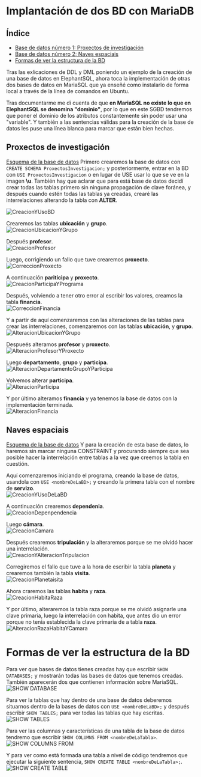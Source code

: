 # Implantación de dos BD con MariaDB

## Índice

- [Base de datos número 1: Proxectos de investigación](#Proxectos-de-investigación)
- [Base de datos número 2: Naves espaciais](#Naves-espaciais)
- [Formas de ver la estructura de la BD](#Formas-de-ver-la-estructura-de-la-BD)

Tras las exlicaciones de DDL y DML poniendo un ejemplo de la creación de una base de datos en ElephantSQL, ahora toca la implementación de otras dos bases de datos en MariaSQL que ya enseñé como instalarlo de forma local a través de la línea de comandos en Ubuntu.  

Tras documentarme me di cuenta de que **en MariaSQL no existe lo que en ElephantSQL se denomina "dominio"**, por lo que en este SGBD tendremos que poner el dominio de los atributos constantemente sin poder usar una "variable". Y también a las sentencias válidas para la creación de la base de datos les puse una línea blanca para marcar que están bien hechas.  

## Proxectos de investigación

[Esquema de la base de datos](https://github.com/davidgchaves/first-steps-with-git-and-github-wirtz-asir1-and-dam1/tree/master/exercicios-ddl/1-proxectos-de-investigacion)
Primero crearemos la base de datos con ```CREATE SCHEMA ProxectosInvestigacion;``` y posteriormente, entrar en la BD con ```USE ProxectosInvestigacion``` o en lugar de USE usar lo que se ve en la imagen **\u**. También hay que aclarar que para está base de datos decidí crear todas las tablas primero sin ninguna propagación de clave foránea, y después cuando estén todas las tablas ya creadas, crearé las interrelaciones alterando la tabla con **ALTER**.

![CreacionYUsoBD](./img/31/1.PNG)

Crearemos las tablas **ubicación** y **grupo**.  
![CreacionUbicacionYGrupo](./img/31/2.PNG)

Después **profesor**.  
![CreacionProfesor](./img/31/3.PNG)

Luego, corrigiendo un fallo que tuve crearemos **proxecto**.  
![CorreccionProxecto](./img/31/4.PNG)

A continuación **pariticipa** y **proxecto**.  
![CreacionParticipaYPrograma](./img/31/5.PNG)

Después, volviendo a tener otro error al escribir los valores, creamos la tabla **financia**.  
![CorreccionFinancia](./img/31/6.PNG)

Y a partir de aquí comenzaremos con las alteraciones de las tablas para crear las interrelaciones, comenzaremos con las tablas **ubicación**, y **grupo**.  
![AlteracionUbicacionYGrupo](./img/31/8.PNG)

Despueés alteramos **profesor** y **proxecto**.  
![AlteracionProfesorYProxecto](./img/31/9.PNG)

Luego **departamento**, **grupo** y **participa**.  
![AlteracionDepartamentoGrupoYParticipa](./img/31/10.PNG)

Volvemos alterar **participa**.  
![AlteracionParticipa](./img/31/11.PNG)

Y por último alteramos **financia** y ya tenemos la base de datos con la implementación terminada.  
![AlteracionFinancia](./img/31/12.PNG)  

## Naves espaciais

[Esquema de la base de datos](https://github.com/davidgchaves/first-steps-with-git-and-github-wirtz-asir1-and-dam1/tree/master/exercicios-ddl/2-naves-espaciais)
Y para la creación de esta base de datos, lo haremos sin marcar ninguna CONSTRAINT y procurando siempre que sea posible hacer la interrelación entre tablas a la vez que creemos la tabla en cuestión.  

Aquí comenzaremos iniciando el programa, creando la base de datos, usandola con ```USE <nombreDeLaBD>;``` y creando la primera tabla con el nombre de **servizo**.  
![CreacionYUsoDeLaBD](./img/32/1.PNG)

A continuación crearemos **dependenia**.  
![CreacionDepenpendencia](./img/32/2.PNG)

Luego **cámara**.  
![CreacionCamara](./img/32/3.PNG)

Después crearemos **tripulación** y la alteraremos porque se me olvidó hacer una interrelación.  
![CreacionYAlteracionTripulacion](./img/32/4.PNG)

Corregiremos el fallo que tuve a la hora de escribir la tabla **planeta** y crearemos también la tabla **visita**.  
![CreacionPlanetaisita](./img/32/5.PNG)

Ahora craremos las tablas **habita** y **raza**.  
![CreacionHabitaRaza](./img/32/6.PNG)

Y por último, alteraremos la tabla raza porque se me olvidó asignarle una clave primaria, luego la interrelación con habita, que antes dio un error porque no tenía establecida la clave primaria de a tabla **raza**.  
![AlteracionRazaHabitaYCamara](./img/32/7.PNG)

# Formas de ver la estructura de la BD

Para ver que bases de datos tienes creadas hay que escribir ```SHOW DATABASES;``` y mostrarán todas las bases de datos que tenemos creadas. También aparecerán dos que contienen información sobre MariaSQL.  
![SHOW DATABASE](./img/EstructuraSimulandoGUI/1.PNG)

Para ver la tablas que hay dentro de una base de datos deberemos situarnos dentro de la bases de datos con ```USE <nombreDeLaBD>;``` y después escribir ```SHOW TABLES;``` para ver todas las tablas que hay escritas.  
![SHOW TABLES](./img/EstructuraSimulandoGUI/2.PNG)

Para ver las columnas y características de una tabla de la base de datos tendremo que escribir ```SHOW COLUMNS FROM <nombreDeLaTabla>```.  
![SHOW COLUMNS FROM](./img/EstructuraSimulandoGUI/3.PNG)

Y para ver como está formada una tabla a nivel de código tendremos que ejecutar la siguiente sentencia, ```SHOW CREATE TABLE <nombreDeLaTabla>;```.  
![SHOW CREATE TABLE](./img/EstructuraSimulandoGUI/4_ShowCreateTableProfesor.PNG)



























